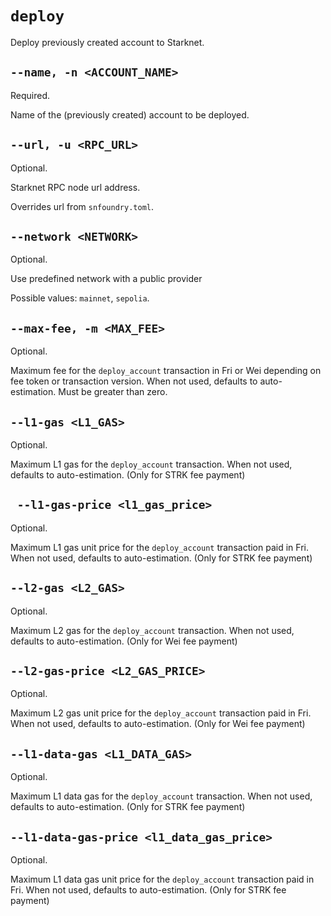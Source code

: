 # `deploy`
Deploy previously created account to Starknet.

## `--name, -n <ACCOUNT_NAME>`
Required.

Name of the (previously created) account to be deployed.

## `--url, -u <RPC_URL>`
Optional.

Starknet RPC node url address.

Overrides url from `snfoundry.toml`.

## `--network <NETWORK>`
Optional.

Use predefined network with a public provider

Possible values: `mainnet`, `sepolia`.

## `--max-fee, -m <MAX_FEE>`
Optional.

Maximum fee for the `deploy_account` transaction in Fri or Wei depending on fee token or transaction version. When not used, defaults to auto-estimation. Must be greater than zero.

## `--l1-gas <L1_GAS>`
Optional.

Maximum L1 gas for the `deploy_account` transaction. When not used, defaults to auto-estimation. (Only for STRK fee payment)

## ` --l1-gas-price <l1_gas_price>`
Optional.

Maximum L1 gas unit price for the `deploy_account` transaction paid in Fri. When not used, defaults to auto-estimation. (Only for STRK fee payment)

## `--l2-gas <L2_GAS>`
Optional.

Maximum L2 gas for the `deploy_account` transaction. When not used, defaults to auto-estimation. (Only for Wei fee payment)

## `--l2-gas-price <L2_GAS_PRICE>`
Optional.

Maximum L2 gas unit price for the `deploy_account` transaction paid in Fri. When not used, defaults to auto-estimation. (Only for Wei fee payment)

## `--l1-data-gas <L1_DATA_GAS>`
Optional.

Maximum L1 data gas for the `deploy_account` transaction. When not used, defaults to auto-estimation. (Only for STRK fee payment)

## `--l1-data-gas-price <l1_data_gas_price>`
Optional.

Maximum L1 data gas unit price for the `deploy_account` transaction paid in Fri. When not used, defaults to auto-estimation. (Only for STRK fee payment)
